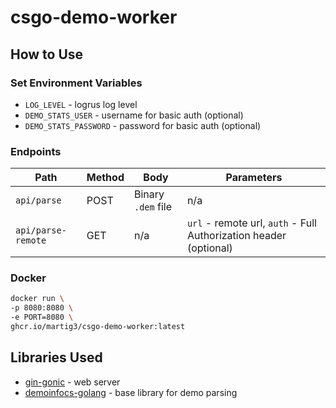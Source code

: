 # csgo-demo-worker

## How to Use

### Set Environment Variables

- `LOG_LEVEL` - logrus log level
- `DEMO_STATS_USER` - username for basic auth (optional)
- `DEMO_STATS_PASSWORD` - password for basic auth (optional)

### Endpoints

| Path               | Method | Body               | Parameters                                                        |
|--------------------|--------|--------------------|-------------------------------------------------------------------|
| `api/parse`        | POST   | Binary `.dem` file | n/a                                                               |
| `api/parse-remote` | GET    | n/a                | `url` - remote url, `auth` - Full Authorization header (optional) |

### Docker
```bash
docker run \
-p 8080:8080 \ 
-e PORT=8080 \
ghcr.io/martig3/csgo-demo-worker:latest
```


## Libraries Used

- [gin-gonic](https://github.com/gin-gonic/) - web server
- [demoinfocs-golang](https://github.com/markus-wa/demoinfocs-golang) - base library for demo parsing
